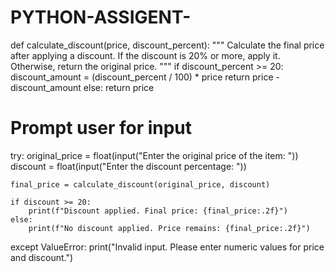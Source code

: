 # PYTHON-ASSIGENT-
def calculate_discount(price, discount_percent):
    """
    Calculate the final price after applying a discount.
    If the discount is 20% or more, apply it. Otherwise, return the original price.
    """
    if discount_percent >= 20:
        discount_amount = (discount_percent / 100) * price
        return price - discount_amount
    else:
        return price

# Prompt user for input
try:
    original_price = float(input("Enter the original price of the item: "))
    discount = float(input("Enter the discount percentage: "))

    final_price = calculate_discount(original_price, discount)

    if discount >= 20:
        print(f"Discount applied. Final price: {final_price:.2f}")
    else:
        print(f"No discount applied. Price remains: {final_price:.2f}")

except ValueError:
    print("Invalid input. Please enter numeric values for price and discount.")
